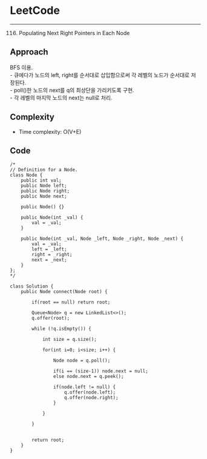 [//]: # (# Intuition)
<!-- Describe your first thoughts on how to solve this problem. -->


# LeetCode
___
116. Populating Next Right Pointers in Each Node
## Approach
<!-- Describe your approach to solving the problem. -->
BFS 이용.
<br> - 큐에다가 노드의 left, right를 순서대로 삽입함으로써 각 레벨의 노드가 순서대로 저장된다.
<br> - poll()한 노드의 next를 q의 최상단을 가리키도록 구현.
<br> - 각 레벨의 마지막 노드의 next는 null로 처리.

## Complexity
- Time complexity: O(V+E)
<!-- Add your time complexity here, e.g. $$O(n)$$ -->

[//]: # (- Space complexity:)
<!-- Add your space complexity here, e.g. $$O(n)$$ -->

## Code
```
/*
// Definition for a Node.
class Node {
    public int val;
    public Node left;
    public Node right;
    public Node next;

    public Node() {}
    
    public Node(int _val) {
        val = _val;
    }

    public Node(int _val, Node _left, Node _right, Node _next) {
        val = _val;
        left = _left;
        right = _right;
        next = _next;
    }
};
*/

class Solution {
    public Node connect(Node root) {
        
        if(root == null) return root;

        Queue<Node> q = new LinkedList<>();
        q.offer(root);

        while (!q.isEmpty()) {

            int size = q.size();

            for(int i=0; i<size; i++) {

                Node node = q.poll();

                if(i == (size-1)) node.next = null;
                else node.next = q.peek();

                if(node.left != null) {
                    q.offer(node.left);
                    q.offer(node.right);
                }

            }

        }
        

        return root;
    }
}
```